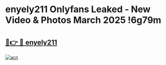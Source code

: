 # enyely211 Onlyfans Leaked - New Video & Photos March 2025 !6g79m

# <h2><a href="https://tble8w.iuczelnia.edu.pl?title=enyely211&ref=6g79m">🔗👉 🔴 enyely211</a></h2>

[![acn](https://github.com/user-attachments/assets/0f9c940e-d8b0-45ae-aac7-cd30a18b3e1c)](https://tble8w.iuczelnia.edu.pl?title=enyely211&ref=6g79m)

